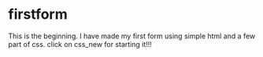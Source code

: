# firstform
This is the beginning. I have made my first form using simple html and a few part of css.
click on css_new for starting it!!!
